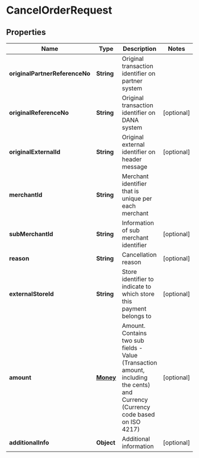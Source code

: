 

# CancelOrderRequest


## Properties

| Name | Type | Description | Notes |
|------------ | ------------- | ------------- | -------------|
|**originalPartnerReferenceNo** | **String** | Original transaction identifier on partner system |  |
|**originalReferenceNo** | **String** | Original transaction identifier on DANA system |  [optional] |
|**originalExternalId** | **String** | Original external identifier on header message |  [optional] |
|**merchantId** | **String** | Merchant identifier that is unique per each merchant |  |
|**subMerchantId** | **String** | Information of sub merchant identifier |  [optional] |
|**reason** | **String** | Cancellation reason |  [optional] |
|**externalStoreId** | **String** | Store identifier to indicate to which store this payment belongs to |  [optional] |
|**amount** | [**Money**](Money.md) | Amount. Contains two sub fields - Value (Transaction amount, including the cents) and Currency (Currency code based on ISO 4217) |  [optional] |
|**additionalInfo** | **Object** | Additional information |  [optional] |



